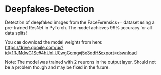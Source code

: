 # Deepfakes-Detection
Detection of deepfaked images from the FaceForensics++ dataset using a pre-trained ResNet in PyTorch. The model achieves 99% accuracy for all data splits!

You can download the model weights from here:
https://drive.google.com/uc?id=1RJMdwG1Se94hUnIiUCwgGcmgoj5x3qdH&export=download

Note: The model was trained with 2 neurons in the output layer. Should not be a problem though and may be fixed in the future.
